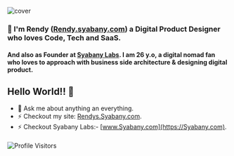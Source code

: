 ![cover](https://github.com/rendysyabany/rendysyabany.github.io/blob/master/static/img/gh-rendy-cover.png?raw=true)

####

### 👋 I'm Rendy ([Rendy.syabany.com](https://Rendy.syabany.com)) a Digital Product Designer who loves Code, Tech and SaaS.
#### And also as Founder at [Syabany Labs](https://syabany.com). I am 26 y.o, a digital nomad fan who loves to approach with business side architecture & designing digital product.

####

## Hello World!! 🤔
- 💬 Ask me about anything an everything.
- ⚡ Checkout my site: [Rendys.Syabany.com](https://Rendy.syabany.com).
- ⚡ Checkout Syabany Labs:- [www.Syabany.com](https://Syabany.com).


<!-- ![cover](https://github.com/rendysyabany/rendysyabany.github.io/blob/master/static/img/ss-hero-section.png?raw=true) -->

<!-- ![cover](https://github.com/rendysyabany/rendysyabany.github.io/blob/master/static/img/ss-tech-stack.png?raw=true) -->


<!-- ![tech](https://github.com/rendysyabany/rendysyabany.github.io/blob/master/static/img/shots.png?raw=true) -->

####

![Profile Visitors](https://visitor-badge.glitch.me/badge?page_id=rendysyabany.rendysyabany)
